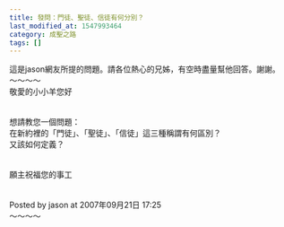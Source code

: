 ```yaml
---
title: 發問：門徒、聖徒、信徒有何分別？
last_modified_at: 1547993464
category: 成聖之路
tags: []
---
```


<p>這是jason網友所提的問題。請各位熱心的兄姊，有空時盡量幫他回答。謝謝。<br/><!--more-->～～～～<br/>敬愛的小小羊您好<br/><br/><br/>想請教您一個問題：<br/>在新約裡的「門徒」、「聖徒」、「信徒」這三種稱謂有何區別？<br/>又該如何定義？<br/><br/><br/>願主祝福您的事工<br/><br/><br/>Posted by jason at 2007年09月21日 17:25<br/>～～～～<br/><br/>
</p>